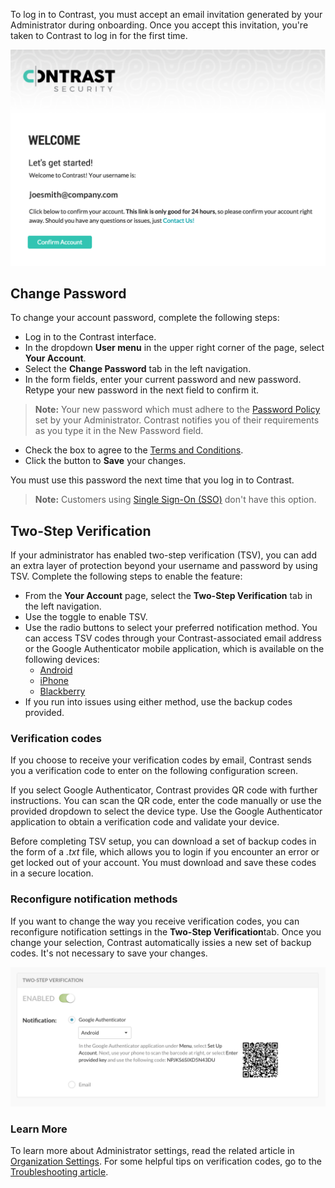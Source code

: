 <!--
title: "Login &amp; Password"
description: "Overview of user login and password"
tags: "user login password manage account"
-->

To log in to Contrast, you must accept an email invitation generated by your Administrator during onboarding. Once you accept this invitation, you're taken to Contrast to log in for the first time. 

<a href="assets/images/Email_Welcome.png" rel="lightbox" title="Email Invitation"><img class="thumbnail" src="assets/images/Email_Welcome.png"/></a>

## Change Password

To change your account password, complete the following steps:

* Log in to the Contrast interface.
* In the dropdown **User menu** in the upper right corner of the page, select **Your Account**. 
* Select the **Change Password** tab in the left navigation.
* In the form fields, enter your current password and new password. Retype your new password in the next field to confirm it. 

> **Note:** Your new password which must adhere to the [Password Policy](admin-systemsettings.html#pwd) set by your Administrator. Contrast notifies you of their requirements as you type it in the New Password field. 

* Check the box to agree to the [Terms and Conditions](https://app.contrastsecurity.com/Contrast/static/html/tac.htm).
* Click the button to **Save** your changes.

You must use this password the next time that you log in to Contrast. 

>**Note:** Customers using [Single Sign-On (SSO)](installation-setupauth.html#sso-setup) don't have this option.

## Two-Step Verification

If your administrator has enabled two-step verification (TSV), you can add an extra layer of protection beyond your username and password by using TSV. Complete the following steps to enable the feature:

* From the **Your Account** page, select the **Two-Step Verification** tab in the left navigation.
* Use the toggle to enable TSV. 
* Use the radio buttons to select your preferred notification method. You can access TSV codes through your Contrast-associated email address or the Google Authenticator mobile application, which is available on the following devices:
	* [Android](https://play.google.com/store/apps/details?id=com.google.android.apps.authenticator2&hl=en)
	* [iPhone](https://itunes.apple.com/us/app/google-authenticator/id388497605?mt=8)
	* [Blackberry](https://appworld.blackberry.com/webstore/content/29401059/?lang=en&countrycode=US) 
* If you run into issues using either method, use the backup codes provided.

### Verification codes 

If you choose to receive your verification codes by email, Contrast sends you a verification code to enter on the following configuration screen.  

If you select Google Authenticator, Contrast provides QR code with further instructions. You can scan the QR code, enter the code manually or use the provided dropdown to select the device type. Use the Google Authenticator application to obtain a verification code and validate your device.

Before completing TSV setup, you can download a set of backup codes in the form of a *.txt* file, which allows you to login if you encounter an error or get locked out of your account. You must download and save these codes in a secure location. 

### Reconfigure notification methods

If you want to change the way you receive verification codes, you can reconfigure notification settings in the **Two-Step Verification**tab. Once you change your selection, Contrast automatically issies a new set of backup codes. It's not necessary to save your changes. 

<a href="assets/images/TSVUserSettings.png" rel="lightbox" title="User Settings"><img class="thumbnail" src="assets/images/TSVUserSettings.png"/></a>

### Learn More 

To learn more about Administrator settings, read the related article in [Organization Settings](admin-orgsecurity.html#security-tsvp). For some helpful tips on verification codes, go to the [Troubleshooting article](troubleshooting-auth.html#tsv-trouble).

